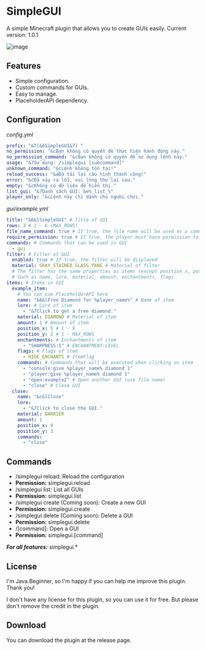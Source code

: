 # SimpleGUI
A simple Minecraft plugin that allows you to create GUIs easily.
Current version: 1.0.1

![image](https://github.com/user-attachments/assets/6e91fcaf-6797-42e1-b79a-46aa261f1ff1)

## Features
- Simple configuration.
- Custom commands for GUIs.
- Easy to manage.
- PlaceholderAPI dependency.

## Configuration
_config.yml_
```yaml
prefix: "&7[&6SimpleGUI&7] "
no_permission: "&cBạn không có quyền để thực hiện hành động này."
no_permission_command: "&cBạn không có quyền để sử dụng lệnh này."
usage: "&7Sử dụng: /simplegui [subcommand]"
unknown_command: "&cLệnh không tồn tại!"
reload_success: "&aĐã tải lại cấu hình thành công!"
error: "&cĐã xảy ra lỗi, vui lòng thử lại sau."
empty: "&cKhông có dữ liệu để hiển thị."
list_gui: "&7Danh sách GUI: &e%_list_%"
player_only: "&cLệnh này chỉ dành cho người chơi."
```
_gui/example.yml_
```yaml
title: "&6&lSimpleGUI" # Title of GUI
rows: 3 # 1 - 6 (MAX_ROWS)
file_name_command: true # If true, the file name will be used as a command
require_permission: true # If true, the player must have permission to open GUI
commands: # Commands that can be used in GUI
  - gui
filter: # Filter of GUI
  enabled: true # If true, the filter will be displayed
  material: GRAY_STAINED_GLASS_PANE # Material of filter
  # The filter has the same properties as items (except position_x, position_y and commands)
  # Such as name, lore, material, amount, enchantments, flags
items: # Items in GUI
  example_item:
    # You can use PlaceholderAPI here
    name: "&6&lFree Diamond for %player_name%" # Name of item
    lore: # Lore of item
      - "&7Click to get a free diamond."
    material: DIAMOND # Material of item
    amount: 1 # Amount of item
    position_x: 5 # 1 - 9
    position_y: 2 # 1 - MAX_ROWS
    enchantments: # Enchantments of item
      - "SHARPNESS:1" # ENCHANTMENT:LEVEL
    flags: # Flags of item
      - HIDE_ENCHANTS # ItemFlag
    commands: # Commands that will be executed when clicking on item
      - "console:give %player_name% diamond 1"
      - "player:give %player_name% diamond 1"
      - "open:example2" # Open another GUI (use file name)
      - "close" # Close GUI
  close:
    name: "&c&lClose"
    lore:
      - "&7Click to close the GUI."
    material: BARRIER
    amount: 1
    position_x: 9
    position_y: 3
    commands:
      - "close"
```

## Commands
- /simplegui reload: Reload the configuration
- **Permission:** simplegui.reload
- /simplegui list: List all GUIs
- **Permission:** simplegui.list
- /simplegui create (Coming soon): Create a new GUI
- **Permission:** simplegui.create
- /simplegui delete (Coming soon): Delete a GUI
- **Permission:** simplegui.delete
- /[command]: Open a GUI
- **Permission:** simplegui.[command]

**_For all features:_** simplegui.*

## License
I'm Java Beginner, so I'm happy if you can help me improve this plugin. Thank you!

I don't have any license for this plugin, so you can use it for free. But please don't remove the credit in the plugin.

## Download
You can download the plugin at the release page.
